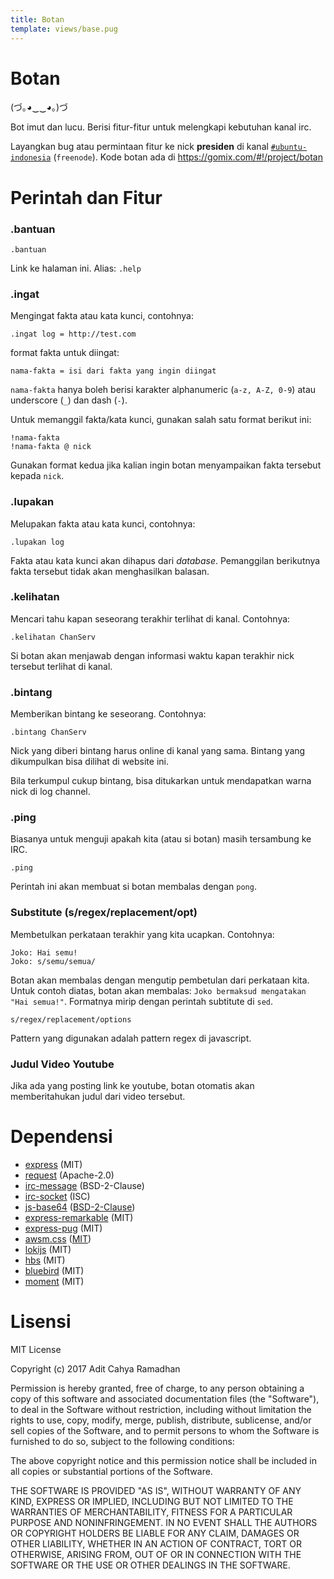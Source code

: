 ```yaml
---
title: Botan
template: views/base.pug
---
```


Botan
=====

(づ｡◕‿‿◕｡)づ

Bot imut dan lucu. Berisi fitur-fitur untuk melengkapi kebutuhan kanal irc.

Layangkan bug atau permintaan fitur ke nick **presiden** di kanal
[`#ubuntu-indonesia`](https://kiwiirc.com/client/chat.freenode.net/#ubuntu-indonesia) (`freenode`). Kode botan ada di <https://gomix.com/#!/project/botan>

Perintah dan Fitur
==================

### .bantuan

```
.bantuan
```

Link ke halaman ini. Alias: `.help`


### .ingat

Mengingat fakta atau kata kunci, contohnya:

```
.ingat log = http://test.com
```

format fakta untuk diingat:

```
nama-fakta = isi dari fakta yang ingin diingat
```

`nama-fakta` hanya boleh berisi karakter alphanumeric (`a-z, A-Z, 0-9`) atau underscore (`_`) dan dash (`-`).


Untuk memanggil fakta/kata kunci, gunakan salah satu format berikut ini:

```
!nama-fakta
!nama-fakta @ nick
```

Gunakan format kedua jika kalian ingin botan menyampaikan fakta tersebut kepada `nick`.


### .lupakan

Melupakan fakta atau kata kunci, contohnya:

```
.lupakan log
```

Fakta atau kata kunci akan dihapus dari *database*. Pemanggilan berikutnya fakta tersebut tidak
akan menghasilkan balasan.

### .kelihatan

Mencari tahu kapan seseorang terakhir terlihat di kanal. Contohnya:

```
.kelihatan ChanServ
```

Si botan akan menjawab dengan informasi waktu kapan terakhir nick tersebut terlihat di kanal.


### .bintang

Memberikan bintang ke seseorang. Contohnya:

```
.bintang ChanServ
```

Nick yang diberi bintang harus online di kanal yang sama. Bintang yang dikumpulkan bisa dilihat di
website ini.

Bila terkumpul cukup bintang, bisa ditukarkan untuk mendapatkan warna nick di log channel.

### .ping

Biasanya untuk menguji apakah kita (atau si botan) masih tersambung ke IRC.

```
.ping
```

Perintah ini akan membuat si botan membalas dengan `pong`.

### Substitute (s/regex/replacement/opt)

Membetulkan perkataan terakhir yang kita ucapkan. Contohnya:

```
Joko: Hai semu!
Joko: s/semu/semua/
```

Botan akan membalas dengan mengutip pembetulan dari perkataan kita. Untuk contoh diatas, botan akan
membalas: `Joko bermaksud mengatakan "Hai semua!"`.
Formatnya mirip dengan perintah subtitute di `sed`.

```
s/regex/replacement/options
```

Pattern yang digunakan adalah pattern regex di javascript.


### Judul Video Youtube

Jika ada yang posting link ke youtube, botan otomatis akan memberitahukan judul dari video tersebut.

Dependensi
==========


- [express](https://www.npmjs.com/package/express) (MIT)
- [request](https://www.npmjs.com/package/request) (Apache-2.0)
- [irc-message](https://www.npmjs.com/package/irc-message) (BSD-2-Clause)
- [irc-socket](https://www.npmjs.com/package/irc-socket) (ISC)
- [js-base64](https://www.npmjs.com/package/js-base64) ([BSD-2-Clause](https://github.com/dankogai/js-base64/blob/master/LICENSE.md))
- [express-remarkable](https://www.npmjs.com/package/express-remarkable) (MIT)
- [express-pug](https://www.npmjs.com/package/pug) (MIT)
- [awsm.css](https://igoradamenko.github.io/awsm.css/) ([MIT](https://github.com/igoradamenko/awsm.css/blob/master/LICENSE.md))
- [lokijs](https://www.npmjs.com/package/lokijs) (MIT)
- [hbs](https://www.npmjs.com/package/hbs) (MIT)
- [bluebird](https://www.npmjs.com/package/bluebird) (MIT)
- [moment](https://www.npmjs.com/package/moment) (MIT)


Lisensi
=======

MIT License

Copyright (c) 2017 Adit Cahya Ramadhan

Permission is hereby granted, free of charge, to any person obtaining a copy
of this software and associated documentation files (the "Software"), to deal
in the Software without restriction, including without limitation the rights
to use, copy, modify, merge, publish, distribute, sublicense, and/or sell
copies of the Software, and to permit persons to whom the Software is
furnished to do so, subject to the following conditions:

The above copyright notice and this permission notice shall be included in all
copies or substantial portions of the Software.

THE SOFTWARE IS PROVIDED "AS IS", WITHOUT WARRANTY OF ANY KIND, EXPRESS OR
IMPLIED, INCLUDING BUT NOT LIMITED TO THE WARRANTIES OF MERCHANTABILITY,
FITNESS FOR A PARTICULAR PURPOSE AND NONINFRINGEMENT. IN NO EVENT SHALL THE
AUTHORS OR COPYRIGHT HOLDERS BE LIABLE FOR ANY CLAIM, DAMAGES OR OTHER
LIABILITY, WHETHER IN AN ACTION OF CONTRACT, TORT OR OTHERWISE, ARISING FROM,
OUT OF OR IN CONNECTION WITH THE SOFTWARE OR THE USE OR OTHER DEALINGS IN THE
SOFTWARE.
